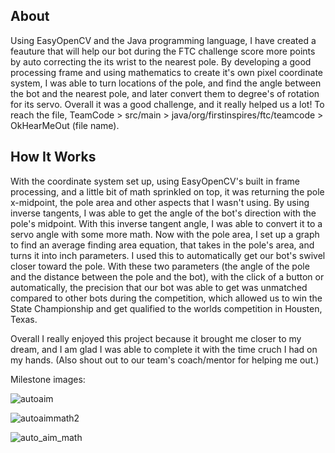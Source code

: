 ## About
Using EasyOpenCV and the Java programming language, I have created a feauture that will help our bot during the FTC challenge score more points by auto correcting the its wrist to the nearest pole. By developing a good processing frame and using mathematics to create it's own pixel coordinate system, I was able to turn locations of the pole, and find the angle between the bot and the nearest pole, and later convert them to degree's of rotation for its servo. Overall it was a good challenge, and it really helped us a lot! To reach the file, TeamCode > src/main > java/org/firstinspires/ftc/teamcode > OkHearMeOut (file name).

## How It Works
With the coordinate system set up, using EasyOpenCV's built in frame processing, and a little bit of math sprinkled on top, it was returning the pole x-midpoint, the pole area and other aspects that I wasn't using. By using inverse tangents, I was able to get the angle of the bot's direction with the pole's midpoint. With this inverse tangent angle, I was able to convert it to a servo angle with some more math. Now with the pole area, I set up a graph to find an average finding area equation, that takes in the pole's area, and turns it into inch parameters. I used this to automatically get our bot's swivel closer toward the pole. With these two parameters (the angle of the pole and the distance between the pole and the bot), with the click of a button or automatically, the precision that our bot was able to get was unmatched compared to other bots during the competition, which allowed us to win the State Championship and get qualified to the worlds competition in Housten, Texas. 

Overall I really enjoyed this project because it brought me closer to my dream, and I am glad I was able to complete it with the time cruch I had on my hands. (Also shout out to our team's coach/mentor for helping me out.)

Milestone images:

![autoaim](https://user-images.githubusercontent.com/110932395/221076253-981221e3-ba5e-46de-8fb3-60c0c92acedc.jpg)


![autoaimmath2](https://user-images.githubusercontent.com/110932395/221076340-dce8ff40-db9d-427b-ad16-d0201fb9bad4.jpg)


![auto_aim_math](https://user-images.githubusercontent.com/110932395/221076532-d5c98725-39c2-43fc-bcd0-a692e06c8709.jpg)

